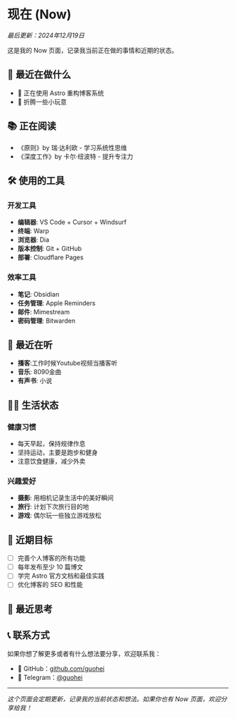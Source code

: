 # 现在 (Now)

*最后更新：2024年12月19日*

这是我的 Now 页面，记录我当前正在做的事情和近期的状态。

## 🎯 最近在做什么

- 🚧 正在使用 Astro 重构博客系统
- 🔨 折腾一些小玩意

## 📚 正在阅读

- 《原则》by 瑞·达利欧 - 学习系统性思维
- 《深度工作》by 卡尔·纽波特 - 提升专注力

## 🛠️ 使用的工具

### 开发工具
- **编辑器**: VS Code + Cursor + Windsurf
- **终端**: Warp
- **浏览器**: Dia
- **版本控制**: Git + GitHub
- **部署**: Cloudflare Pages

### 效率工具
- **笔记**: Obsidian
- **任务管理**: Apple Reminders
- **邮件**: Mimestream
- **密码管理**: Bitwarden

## 🎵 最近在听

- **播客**:工作时候Youtube视频当播客听
- **音乐**: 8090金曲
- **有声书**: 小说

## 🏃‍♂️ 生活状态

### 健康习惯
- 每天早起，保持规律作息
- 坚持运动，主要是跑步和健身
- 注意饮食健康，减少外卖

### 兴趣爱好
- **摄影**: 用相机记录生活中的美好瞬间
- **旅行**: 计划下次旅行目的地
- **游戏**: 偶尔玩一些独立游戏放松

## 🎯 近期目标

- [ ] 完善个人博客的所有功能
- [ ] 每年发布至少 10 篇博文
- [ ] 学完 Astro 官方文档和最佳实践
- [ ] 优化博客的 SEO 和性能

## 💭 最近思考



## 📞 联系方式

如果你想了解更多或者有什么想法要分享，欢迎联系我：

- 🐙 GitHub：[github.com/guohei](https://github.com/guohei)
- 📱 Telegram：[@guohei](https://t.me/guohei)

---

*这个页面会定期更新，记录我的当前状态和想法。如果你也有 Now 页面，欢迎分享给我！*

